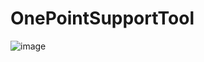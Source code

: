 # OnePointSupportTool

![image](https://user-images.githubusercontent.com/47335561/210866942-33ffb8ba-f959-497f-8111-5d13e5e5d7f7.png)
